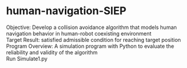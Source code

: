 # human-navigation-SIEP
Objective: Develop a collision avoidance algorithm that models human navigation behavior in human-robot coexisting environment <br />
Target Result: satisfied admissible condition for reaching target position <br />
Program Overview: A simulation program with Python to evaluate the reliability and validity of the algorithm <br />
Run Simulate1.py
